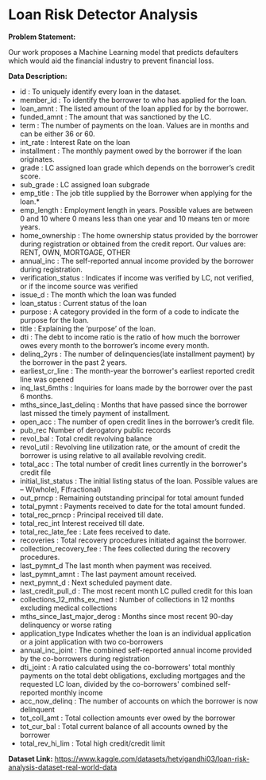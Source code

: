 # Loan Risk Detector Analysis

**Problem Statement:**

Our work proposes a Machine Learning model that predicts defaulters which would aid the financial industry to prevent financial loss.

**Data Description:**

- id : To uniquely identify every loan in the dataset.
- member_id : To identify the borrower to who has applied for the loan.
- loan_amnt : The listed amount of the loan applied for by the borrower.
- funded_amnt : The amount that was sanctioned by the LC.
- term : The number of payments on the loan. Values are in months and can be either 36 or 60.
- int_rate : Interest Rate on the loan
- installment : The monthly payment owed by the borrower if the loan originates.
- grade : LC assigned loan grade which depends on the borrower’s credit score.
- sub_grade : LC assigned loan subgrade
- emp_title : The job title supplied by the Borrower when applying for the loan.*
- emp_length : Employment length in years. Possible values are between 0 and 10 where 0 means less than one year and 10 means ten or more years.
- home_ownership : The home ownership status provided by the borrower during registration or obtained from the credit report. Our values are: RENT, OWN, MORTGAGE, OTHER
- annual_inc : The self-reported annual income provided by the borrower during registration.
- verification_status : Indicates if income was verified by LC, not verified, or if the income source was verified
- issue_d : The month which the loan was funded
- loan_status : Current status of the loan
- purpose : A category provided in the form of a code to indicate the purpose for the loan.
- title : Explaining the ‘purpose’ of the loan.
- dti : The debt to income ratio is the ratio of how much the borrower owes every month to the borrower’s income every month.
- delinq_2yrs : The number of delinquencies(late installment payment) by the borrower in the past 2 years.
- earliest_cr_line : The month-year the borrower's earliest reported credit line was opened
- inq_last_6mths : Inquiries for loans made by the borrower over the past 6 months.
- mths_since_last_delinq : Months that have passed since the borrower last missed the timely payment of installment.
- open_acc : The number of open credit lines in the borrower’s credit file.
- pub_rec Number of derogatory public records
- revol_bal : Total credit revolving balance
- revol_util : Revolving line utilization rate, or the amount of credit the borrower is using relative to all available revolving credit.
- total_acc : The total number of credit lines currently in the borrower's credit file
- initial_list_status : The initial listing status of the loan. Possible values are – W(whole), F(fractional)
- out_prncp : Remaining outstanding principal for total amount funded
- total_pymnt : Payments received to date for the total amount funded.
- total_rec_prncp : Principal received till date.
- total_rec_int Interest received till date.
- total_rec_late_fee : Late fees received to date.
- recoveries : Total recovery procedures initiated against the borrower.
- collection_recovery_fee : The fees collected during the recovery procedures.
- last_pymnt_d The last month when payment was received.
- last_pymnt_amnt : The last payment amount received.
- next_pymnt_d : Next scheduled payment date.
- last_credit_pull_d : The most recent month LC pulled credit for this loan
- collections_12_mths_ex_med : Number of collections in 12 months excluding medical collections
- mths_since_last_major_derog : Months since most recent 90-day delinquency or worse rating
- application_type Indicates whether the loan is an individual application or a joint application with two co-borrowers
- annual_inc_joint : The combined self-reported annual income provided by the co-borrowers during registration
- dti_joint : A ratio calculated using the co-borrowers' total monthly payments on the total debt obligations, excluding mortgages and the requested LC loan, divided by the co-borrowers' combined self-reported monthly income
- acc_now_delinq : The number of accounts on which the borrower is now delinquent
- tot_coll_amt : Total collection amounts ever owed by the borrower
- tot_cur_bal : Total current balance of all accounts owned by the borrower
- total_rev_hi_lim : Total high credit/credit limit

**Dataset Link:** https://www.kaggle.com/datasets/hetvigandhi03/loan-risk-analysis-dataset-real-world-data
